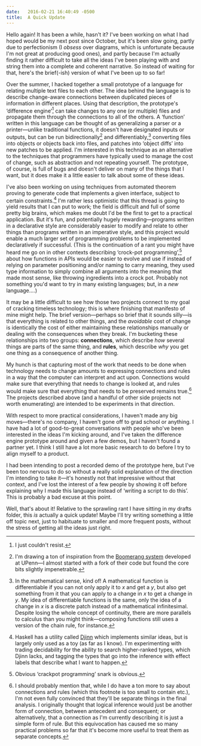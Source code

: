 ```yaml
---
date:   2016-02-21 16:40:49 -0500
title:  A Quick Update
---
```


Hello again! It has been a while, hasn't it? I've been working on what I had hoped would be my next post since October,
but it's been slow going, partly due to perfectionism (I *obsess* over diagrams, which is unfortunate because I'm not
great at producing good ones), and partly because I'm actually finding it rather difficult to take all the ideas I've
been playing with and string them into a complete and coherent narrative. So instead of waiting for that, here's the
brief(-ish) version of what I've been up to so far!

Over the summer, I hacked together a small prototype of a language for relating multiple text files to each other. The
idea behind the language is to describe change-aware connections between duplicated pieces of information in different
places. Using that description, the prototype's ‘difference engine’[^resist] can take changes to any one (or multiple)
files and propagate them through the connections to all of the others. A ‘function’ written in this language can be
thought of as generalizing a parser or a printer—unlike traditional functions, it doesn't have designated inputs or
outputs, but can be run bidirectionally[^boomerang] and differentiably,[^differentiable] converting files into objects
or objects back into files, and patches into ‘object diffs’ into new patches to be applied. I'm interested in this
technique as an alternative to the techniques that programmers have typically used to manage the cost of change, such as
abstraction and not repeating yourself. The prototype, of course, is full of bugs and doesn't deliver on many of the
things that I want, but it does make it a little easier to talk about some of these ideas.

[^resist]: I just couldn't resist.

[^boomerang]: I'm drawing a ton of inspiration from the [Boomerang system](http://www.seas.upenn.edu/~harmony/)
    developed at UPenn—I almost started with a fork of their code but found the core bits slightly impenetrable.

[^differentiable]: In the mathematical sense, kind of! A mathematical function is differentiable if you can not
    only apply it to _x_ and get a _y_, but also get something from it that you can apply to a change in _x_ to get a
    change in _y_. My idea of differentiable functions is the same, only the idea of a change in _x_ is a discrete patch
    instead of a mathematical infinitesimal. Despite losing the whole concept of continuity, there are more parallels to
    calculus than you might think—composing functions still uses a version of the chain rule, for instance.

I've also been working on using techniques from automated theorem proving to generate code that implements a given
interface, subject to certain constraints.[^djinn] I'm rather less optimistic that this thread is going to yield results
that I can put to work; the field is difficult and full of some pretty big brains, which makes me doubt I'd be the first
to get to a practical application. But it's fun, and potentially hugely rewarding—programs written in a declarative
style are considerably easier to modify and relate to other things than programs written in an imperative style, and
this project would enable a much larger set of programming problems to be implemented declaratively if successful. (This
is the continuation of a rant you might have heard me go on in other contexts describing ‘crock-pot
programming’,[^crackpot] about how functions in APIs would be easier to evolve and use if instead of relying on
parameter positioning and/or naming to carry meaning, they used type information to simply combine all arguments into
the meaning that made most sense, like throwing ingredients into a crock pot. Probably not something you'd want to try
in many existing languages; but, in a *new* language....)

[^djinn]: Haskell has a utility called [Djinn](https://hackage.haskell.org/package/djinn) which implements similar
    ideas, but is largely only used as a toy (as far as I know). I'm experimenting with trading decidability for the 
    ability to search higher-ranked types, which Djinn lacks, and tagging the types that go into the inference with
    effect labels that describe what I want to happen.

[^crackpot]: Obvious ‘crackpot programming’ snark is obvious.

It may be a little difficult to see how those two projects connect to my goal of cracking timeless technology; this is
where finishing that manifesto of mine might help. The brief version—perhaps so brief that it sounds silly—is that
everything is related to other things, and the *avoidable* cost of change is identically the cost of either maintaining
these relationships manually or dealing with the consequences when they break. I'm bucketing these relationships into
two groups: **connections**, which describe *how* several things are parts of the same thing, and **rules**, which
describe *why* you get one thing as a consequence of another thing.

My hunch is that capturing most of the work that needs to be done when technology needs to change amounts to expressing
connections and rules in a way that the computer can interpret and act upon. Connections would make sure that everything
that needs to change is looked at, and rules would make sure that everything that needs to be preserved remains
true.[^equivocation] The projects described above (and a handful of other side projects not worth enumerating) are
intended to be experiments in that direction.

[^equivocation]: I should probably mention that, while I do have a ton more to say about connections and rules (which
    this footnote is too small to contain etc.), I'm not even fully convinced that they'll be separate things in the
    final analysis. I originally thought that logical inference would just be another form of connection, between
    antecedent and consequent; or alternatively, that a connection as I'm currently describing it is just a simple form
    of rule. But this equivocation has caused me so many practical problems so far that it's become more useful to treat
    them as separate concepts.

With respect to more practical considerations, I haven't made any big moves—there's no company, I haven't gone off to
grad school or anything. I have had a lot of good-to-great conversations with people who've been interested in the ideas
I'm kicking around, and I've taken the difference engine prototype around and given a few demos, but I haven't found a
partner yet. I think I still have a lot more basic research to do before I try to align myself to a product.

I had been intending to post a recorded demo of the prototype here, but I've been too nervous to do so without a really
solid explanation of the direction I'm intending to take it—it's honestly not that impressive without that context, and
I've lost the interest of a few people by showing it off before explaining why I made this language instead of ‘writing
a script to do this’. This is probably a bad excuse at this point.

Well, that's about it! Relative to the sprawling rant I have sitting in my drafts folder, this *is* actually a quick
update! Maybe I'll try writing something a little off topic next, just to habituate to smaller and more frequent posts,
without the stress of getting all the ideas just right.
